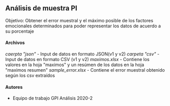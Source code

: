 ## Análisis de muestra PI

Objetivo: Obtener el error muestral y el máximo posible de los factores emocionales determinados para poder representar los datos de acuerdo a su porcentaje

#### Archivos

_caerpta "json"_ - Input de datos en formato JSON(v1 y v2)
_carpeta "csv"_ - Input de datos en formato CSV (v1 y v2)
_maximos.xlsx_ - Contiene los valores en la hoja "maximos" y un resúmen de los datos en la hoja "maximos resumen"
_sample_error.xlsx_ - Contiene el error muestral obtenido según los csv extraídos 

#### Autores
- Equipo de trabajo GPI Análisis 2020-2
